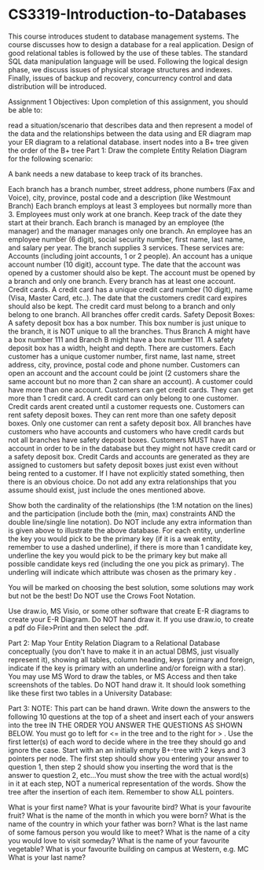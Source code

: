 # CS3319-Introduction-to-Databases
This course introduces student to database management systems. The course discusses how to design a database for a real application. Design of good relational tables is followed by the use of these tables. The standard SQL data manipulation language will be used. Following the logical design phase, we discuss issues of physical storage structures and indexes. Finally, issues of backup and recovery, concurrency control and data distribution will be introduced.

Assignment 1
Objectives:
Upon completion of this assignment, you should be able to:

read a situation/scenario that describes data  and  then represent a model of the data and the relationships between the data using and ER diagram
map your ER diagram to a relational database.
insert nodes into a B+ tree given the order of the B+ tree
Part 1:
Draw the complete Entity Relation Diagram for the following scenario:

A bank needs a new database to keep track of its branches. 

Each branch  has a branch number, street address, phone numbers (Fax and Voice), city, province, postal code and a description (like Westmount Branch)
Each branch employs at least 3 employees but normally more than 3. Employees must only work at one branch. Keep track of the date they start at their branch. 
Each branch is managed by an employee (the  manager) and the manager manages only one branch.
An employee has an employee number (6 digit), social security number, first name, last name,  and salary per year. 
The branch supplies 3 services. These services are:
Accounts (including joint accounts, 1 or 2 people). An account has a unique account number (10 digit), account type. The date that the account was opened by a customer should also be kept. The account must be opened by a branch and only one branch.  Every branch has at least one account.
Credit cards. A credit card has a unique credit card number (10 digit), name (Visa, Master Card, etc..). The date that the customers credit card expires should also be kept. The credit card must belong to a branch and only belong to one branch. All branches offer credit cards.
Safety Deposit Boxes: A safety deposit box has a box number. This box number is just unique to the branch, it is NOT unique to all the branches. Thus Branch A might have a box number 111 and Branch B might have a box number 111. A safety deposit box has a width, height and depth. 
There are customers. Each customer has a unique customer number, first name, last name, street address, city, province, postal code and phone number.
Customers can open an account and the account could be joint (2 customers share the same account but no more than 2 can share an account). A customer could have more than one account. 
Customers can get credit cards. They can get more than 1 credit card. A credit card can only belong to one customer. Credit cards arent created until a customer requests one. 
Customers can rent safety deposit boxes. They can rent more than one safety deposit boxes. Only one customer can rent a safety deposit box. 
All branches have customers who have accounts and customers who have credit cards but not all branches have safety deposit boxes.
Customers MUST have an account in order to be in the database but they might not have credit card or a safety deposit box. 
Credit Cards and accounts are generated as they are assigned to customers but safety deposit boxes just exist even without being rented to a customer.
If I have not explicitly stated something, then there is an obvious choice. Do not add any extra relationships that you assume should exist, just include the ones mentioned above.

Show both the cardinality of the relationships (the 1:M notation on the lines) and the participation (include both the (min, max) constraints AND the double line/single line notation). Do NOT include any extra information than is given above to illustrate the above database. For each entity, underline the key you would pick to be the primary key (if it is a weak entity, remember to use a dashed underline), if there is more than 1 candidate key, underline the key you would pick to be the primary key but make all possible candidate keys red (including the one you pick as primary). The underling will indicate which attribute was chosen as the primary key .

You will be marked on choosing the best solution, some solutions may work but not be the best! Do NOT use the Crows Foot Notation.

Use draw.io, MS Visio, or some other software that create E-R diagrams to create your E-R Diagram. Do NOT hand draw it. If you use draw.io, to create a pdf do File>Print and then select the .pdf.

Part 2:
Map Your Entity Relation Diagram to a Relational Database conceptually (you don't have to make it in an actual DBMS, just visually represent it), showing all tables, column heading, keys (primary and foreign, indicate if the key is primary with an underline and/or foreign with a star). You may use MS Word to draw the tables, or MS Access and then take screenshots of the tables. Do NOT hand draw it.  It should look something like these first two tables in a University Database:


Part 3:
NOTE: This part can be hand drawn. Write down the answers to the following 10 questions at the top of a sheet and insert each of your answers into the tree IN THE ORDER YOU ANSWER THE QUESTIONS AS SHOWN BELOW.  You must go to left for <= in the tree and to the right for > .  Use the first letter(s) of each word  to decide where in the tree they should go and ignore the case.  Start with an an initially empty B+-tree with 2 keys and 3 pointers per node. The first step should show you entering your answer to question 1, then step 2 should show you inserting the word that is the answer to question 2, etc...You must show the tree with the actual word(s) in it at each step, NOT a numerical representation of the words. Show the tree after the insertion of each item. Remember to show ALL pointers.

What is your first name?
What is your favourite bird?
What is your favourite fruit?
What is the name of the month in which you were born?
What is the name of the country in which your father was born?
What is the last name of some famous person you would like to meet?
What is the name of a city you would love to visit someday? 
What is the name of your favourite vegetable?
What is your favourite building on campus at Western, e.g. MC
What is your last name?
